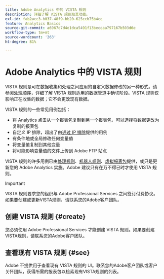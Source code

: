 ```yaml
---
title: Adobe Analytics 中的 VISTA 规则
description: 详细了解 VISTA 规则及其功能。
exl-id: fab2acc3-b037-48f9-bb20-625ccb75b4cc
feature: Analytics Basics
source-git-commit: a6967c7d4e1dca5491f13beccaa797167b503d6e
workflow-type: tm+mt
source-wordcount: '263'
ht-degree: 81%

---
```


# Adobe Analytics 中的 VISTA 规则

VISTA 规则是可在数据收集和处理之间应用的自定义数据修改的另一种形式。请参阅[处理顺序](processing-order.md)，详细了解 VISTA 规则适用的数据管道中确切阶段。VISTA 规则仅影响正在收集的数据；它不会更改现有数据。

VISTA 规则的一些常见用例包括：

* 将 Analytics 点击从一个报表包复制到另一个报表包，可以选择将数据更改为复制的报表包
* 自定义 IP 排除，超出了由[通过 IP 排除](/help/admin/tools/exclude-ip.md)提供的用例
* 有条件地或全局修改任何变量值
* 将变量值复制到其他变量
* 将可能影响变量值的文件上传到 Adobe FTP 站点

VISTA 规则的许多用例已由[处理规则](/help/admin/tools/manage-rs/edit-settings/general/processing-rules/pr-overview.md)、[机器人规则](/help/admin/tools/manage-rs/edit-settings/general/bot-removal/bot-rules.md)、[虚拟报表包](/help/components/vrs/vrs-about.md)提供，或只是更新您的 Adobe Analytics 实施。Adobe 建议只有在万不得已时才使用 VISTA 规则。

>[!IMPORTANT]
>
>VISTA 规则要求您的组织与 Adobe Professional Services 之间签订付费协议。如果要创建或更新VISTA规则，请联系您的Adobe客户团队。

## 创建 VISTA 规则 {#create}

您必须使用 Adobe Professional Services 才能创建 VISTA 规则。如果要创建VISTA规则，请联系您的Adobe客户团队。

## 查看现有 VISTA 规则 {#see}

Adobe 不提供用于查看现有 VISTA 规则的 UI。联系您的Adobe客户团队或客户关怀团队，获得所需的报表包以检索现有VISTA规则的列表。
